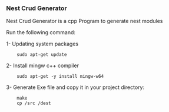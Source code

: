 
### Nest Crud Generator

Nest Crud Generator is a cpp Program to generate nest modules

Run the following command:

1- Updating system packages

```
    sudo apt-get update
```
    
2- Install mingw c++ compiler

```
    sudo apt-get -y install mingw-w64
```

3- Generate Exe file and copy it in your project directory:

```
    make
    cp /src /dest
```

